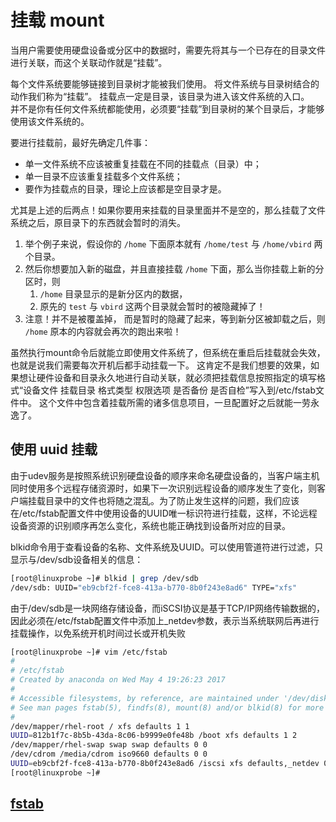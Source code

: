 # 挂载 mount

当用户需要使用硬盘设备或分区中的数据时，需要先将其与一个已存在的目录文件进行关联，而这个关联动作就是“挂载”。

每个文件系统要能够链接到目录树才能被我们使用。 将文件系统与目录树结合的动作我们称为“挂载”。
挂载点一定是目录，该目录为进入该文件系统的入口。  
并不是你有任何文件系统都能使用，必须要“挂载”到目录树的某个目录后，才能够使用该文件系统的。

要进行挂载前，最好先确定几件事：
* 单一文件系统不应该被重复挂载在不同的挂载点（目录）中；
* 单一目录不应该重复挂载多个文件系统；
* 要作为挂载点的目录，理论上应该都是空目录才是。

尤其是上述的后两点！如果你要用来挂载的目录里面并不是空的，那么挂载了文件系统之后，原目录下的东西就会暂时的消失。   
1. 举个例子来说，假设你的 `/home` 下面原本就有 `/home/test` 与 `/home/vbird` 两个目录。  
2. 然后你想要加入新的磁盘，并且直接挂载 `/home` 下面，那么当你挂载上新的分区时，则 
   1. `/home` 目录显示的是新分区内的数据，
   2. 原先的 `test` 与 `vbird` 这两个目录就会暂时的被隐藏掉了！  
3. 注意！并不是被覆盖掉， 而是暂时的隐藏了起来，等到新分区被卸载之后，则 `/home` 原本的内容就会再次的跑出来啦！


虽然执行mount命令后就能立即使用文件系统了，但系统在重启后挂载就会失效，也就是说我们需要每次开机后都手动挂载一下。
这肯定不是我们想要的效果，如果想让硬件设备和目录永久地进行自动关联，就必须把挂载信息按照指定的填写格式“设备文件 挂载目录 格式类型 权限选项 是否备份 是否自检”写入到/etc/fstab文件中。
这个文件中包含着挂载所需的诸多信息项目，一旦配置好之后就能一劳永逸了。


## 使用 uuid 挂载

由于udev服务是按照系统识别硬盘设备的顺序来命名硬盘设备的，当客户端主机同时使用多个远程存储资源时，如果下一次识别远程设备的顺序发生了变化，则客户端挂载目录中的文件也将随之混乱。为了防止发生这样的问题，我们应该在/etc/fstab配置文件中使用设备的UUID唯一标识符进行挂载，这样，不论远程设备资源的识别顺序再怎么变化，系统也能正确找到设备所对应的目录。

blkid命令用于查看设备的名称、文件系统及UUID。可以使用管道符进行过滤，只显示与/dev/sdb设备相关的信息：
```sh
[root@linuxprobe ~]# blkid | grep /dev/sdb
/dev/sdb: UUID="eb9cbf2f-fce8-413a-b770-8b0f243e8ad6" TYPE="xfs" 
```

由于/dev/sdb是一块网络存储设备，而iSCSI协议是基于TCP/IP网络传输数据的，因此必须在/etc/fstab配置文件中添加上_netdev参数，表示当系统联网后再进行挂载操作，以免系统开机时间过长或开机失败
```sh
[root@linuxprobe ~]# vim /etc/fstab
#
# /etc/fstab
# Created by anaconda on Wed May 4 19:26:23 2017
#
# Accessible filesystems, by reference, are maintained under '/dev/disk'
# See man pages fstab(5), findfs(8), mount(8) and/or blkid(8) for more info
#
/dev/mapper/rhel-root / xfs defaults 1 1
UUID=812b1f7c-8b5b-43da-8c06-b9999e0fe48b /boot xfs defaults 1 2
/dev/mapper/rhel-swap swap swap defaults 0 0
/dev/cdrom /media/cdrom iso9660 defaults 0 0 
UUID=eb9cbf2f-fce8-413a-b770-8b0f243e8ad6 /iscsi xfs defaults,_netdev 0 0
[root@linuxprobe ~]# 
```


## [fstab](../../etc.配置文件/fstab/etc.fstab.格式说明.md)

